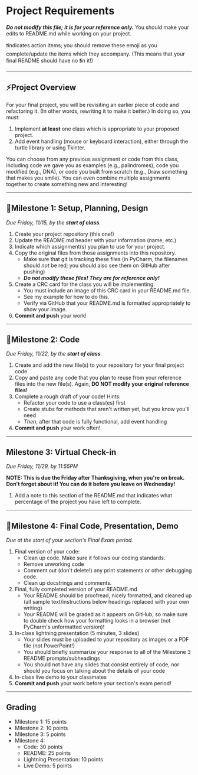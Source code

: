 # Project Requirements
**_Do not modify this file; it is for your reference only._** 
You should make your edits to README.md while working on your project. 

❗️indicates action items; you should remove these emoji as you 
complete/update the items which they accompany. 
(This means that your final README should have no ❗️in it!)

---

## ⚡️Project Overview

For your final project, you will be revisiting an earlier piece of code and refactoring it. (In other words, rewriting it to make it better.) In doing so, you must:
1. Implement **at least** one class which is appropriate to your proposed project.
2. Add event handling (mouse or keyboard interaction), either through the
turtle library or using Tkinter.

You can choose from any previous assignment or code from this class, 
including code we gave you as examples (e.g., palindromes), 
code you modified (e.g., DNA), or code you built from scratch 
(e.g., Draw something that makes you smile). You can even combine multiple
assignments together to create something new and interesting!

---

## 📌Milestone 1: Setup, Planning, Design
*Due Friday, 11/15, by the **start of class**.*

1. Create your project repository (this one!) 
2. Update the README.md header with your information (name, etc.)
3. Indicate which assignment(s) you plan to use for your project.
4. Copy the original files from those assignments into this repository.
    - Make sure that git is tracking these files (in PyCharm, the filenames should *not* be red; you should also see them on GitHub after pushing)
    - _**Do not modify these files! They are for reference only!**_
5. Create a CRC card for the class you will be implementing:
    - You must include an image of this CRC card in your README.md file.
    - See my example for how to do this.
    - Verify via GitHub that your README.md is formatted appropriately to show your image.
6. **Commit and push** your work!

---

## 📌Milestone 2: Code
*Due Friday, 11/22, by the **start of class**.*

1. Create and add the new file(s) to your repository for your final project code.
2. Copy and paste any code that you plan to reuse from your reference files into the new file(s). Again, **DO NOT modify your original reference files!**
3. Complete a rough draft of your code! Hints:
    - Refactor your code to use a class(es) first
    - Create stubs for methods that aren't written yet, but you know you'll need
    - *Then*, after that code is fully functional, add event handling
4. **Commit and push** your work often!

---

## Milestone 3: Virtual Check-in
*Due Friday, 11/29, by 11:55PM*

**NOTE: This is due the Friday after Thanksgiving, when you're on break. Don't forget about it! You can do it before you leave on Wednesday!**

1. Add a note to this section of the README.md that indicates what percentage of the project you have left to complete. 

---

## 📌Milestone 4: Final Code, Presentation, Demo
*Due at the start of your section's Final Exam period.*

1. Final version of your code:
    - Clean up code. Make sure it follows our coding standards.
    - Remove unworking code
    - Comment out (don't delete!) any print statements or other debugging code.
    - Clean up docstrings and comments.  
2. Final, fully completed version of your README.md 
    - Your README should be proofread, nicely formatted, and cleaned up (all sample text/instructions below headings replaced with your own writing)
    - Your README will be graded as it appears on GitHub, so make sure to double check how your formatting looks in a browser (not PyCharm's unformatted version)!
3. In-class lightning presentation (5 minutes, 3 slides)
    - Your slides must be uploaded to your repository as images or a PDF file (not PowerPoint!)
    - You should briefly summarize your response to all of the Milestone 3 README prompts/subheadings
    - You should not have any slides that consist entirely of code, nor should you focus on talking about the details of your code
4. In-class live demo to your classmates
5. **Commit and push** your work before your section's exam period!

---
## Grading
- Milestone 1: 15 points
- Milestone 2: 10 points
- Milestone 3: 5 points
- Milestone 4:
  - Code: 30 points
  - README: 25 points
  - Lightning Presentation: 10 points
  - Live Demo: 5 points 
